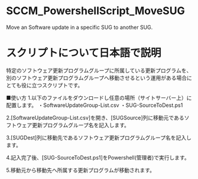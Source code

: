 # SCCM_PowershellScript_MoveSUG
Move an Software update in a specific SUG to another SUG.

# スクリプトについて日本語で説明
特定のソフトウェア更新プログラムグループに所属している更新プログラムを、
別のソフトウェア更新プログラムグループへ移動させるという運用がある場合にとても役に立つスクリプトです。

■使い方
1.以下のファイルをダウンロードし任意の場所（サイトサーバー上）に配置します。
・SoftwareUpdateGroup-List.csv
・SUG-SourceToDest.ps1

2.[SoftwareUpdateGroup-List.csv]を開き、[SUGSource]列に移動元であるソフトウェア更新プログラムグループ名を記入します。

3.[SUGDest]列に移動先であるソフトウェア更新プログラムグループ名を記入します。

4.記入完了後、[SUG-SourceToDest.ps1]をPowershell(管理者)で実行します。

5.移動元から移動先へ所属する更新プログラムが移動されます。
